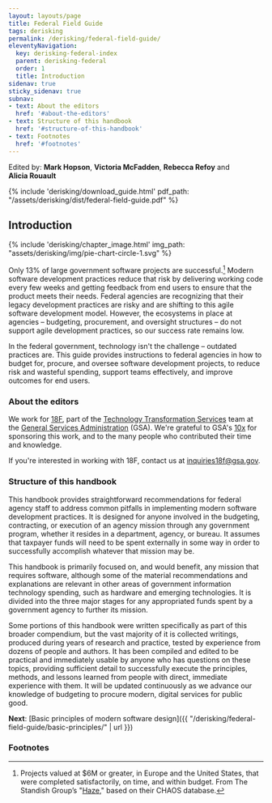 ```yaml
---
layout: layouts/page
title: Federal Field Guide
tags: derisking
permalink: /derisking/federal-field-guide/
eleventyNavigation:
  key: derisking-federal-index
  parent: derisking-federal
  order: 1
  title: Introduction
sidenav: true
sticky_sidenav: true
subnav:
- text: About the editors
  href: '#about-the-editors'
- text: Structure of this handbook
  href: '#structure-of-this-handbook'
- text: Footnotes
  href: '#footnotes'
---
```


Edited by: **Mark Hopson**, **Victoria McFadden**, **Rebecca Refoy** and **Alicia&nbsp;Rouault**

{% include 'derisking/download_guide.html' pdf_path: "/assets/derisking/dist/federal-field-guide.pdf" %}

## Introduction

{% include 'derisking/chapter_image.html' img_path: "assets/derisking/img/pie-chart-circle-1.svg" %}

Only 13% of large government software projects are successful.[^successful] Modern software development practices reduce that risk by delivering working code every few weeks and getting feedback from end users to ensure that the product meets their needs. Federal agencies are recognizing that their legacy development practices are risky and are shifting to this agile software development model. However, the ecosystems in place at agencies – budgeting, procurement, and oversight structures – do not support agile development practices, so our success rate remains low.

In the federal government, technology isn't the challenge – outdated practices are. This guide provides instructions to federal agencies in how to budget for, procure, and oversee software development projects, to reduce risk and wasteful spending, support teams effectively, and improve outcomes for end users.

### About the editors

We work for [18F](https://18f.gov/), part of the [Technology Transformation Services](https://www.gsa.gov/about-us/organization/federal-acquisition-service/technology-transformation-services) team at the [General Services Administration](https://www.gsa.gov/) (GSA). We're grateful to GSA's [10x](https://10x.gsa.gov/) for sponsoring this work, and to the many people who contributed their time and knowledge.

If you're interested in working with 18F, contact us at <inquiries18f@gsa.gov>.

### Structure of this handbook

This handbook provides straightforward recommendations for federal agency staff to address common pitfalls in implementing modern software development practices. It is designed for anyone involved in the budgeting, contracting, or execution of an agency mission through any government program, whether it resides in a department, agency, or bureau. It assumes that taxpayer funds will need to be spent externally in some way in order to successfully accomplish whatever that mission may be.

This handbook is primarily focused on, and would benefit, any mission that requires software, although some of the material recommendations and explanations are relevant in other areas of government information technology spending, such as hardware and emerging technologies. It is divided into the three major stages for any appropriated funds spent by a government agency to further its mission.

Some portions of this handbook were written specifically as part of this broader compendium, but the vast majority of it is collected writings, produced during years of research and practice, tested by experience from dozens of people and authors. It has been compiled and edited to be practical and immediately usable by anyone who has questions on these topics, providing sufficient detail to successfully execute the principles, methods, and lessons learned from people with direct, immediate experience with them. It will be updated continuously as we advance our knowledge of budgeting to procure modern, digital services for public good.

**Next**: [Basic principles of modern software design]({{ "/derisking/federal-field-guide/basic-principles/" | url }})

### Footnotes
[^successful]: Projects valued at $6M or greater, in Europe and the United States, that were completed satisfactorily, on time, and within budget. From The Standish Group’s "<a href="https://www.standishgroup.com/sample_research_files/Haze4.pdf">Haze</a>," based on their CHAOS database.

